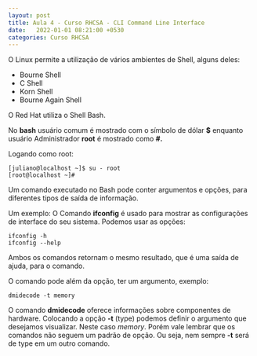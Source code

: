 ```yaml
---
layout: post
title: Aula 4 - Curso RHCSA - CLI Command Line Interface
date:   2022-01-01 08:21:00 +0530
categories: Curso RHCSA
---
```


O Linux permite a utilização de vários ambientes de Shell, alguns deles:

- Bourne Shell
- C Shell
- Korn Shell
- Bourne Again Shell

O Red Hat utiliza o Shell Bash. 

No **bash** usuário comum é mostrado com o símbolo de dólar **$** enquanto usuário Administrador **root** é mostrado como **#.**

Logando como root:

```
[juliano@localhost ~]$ su - root
[root@localhost ~]#
```

Um comando executado no Bash pode conter argumentos e opções, para diferentes tipos de saída de informação. 

Um exemplo: O Comando **ifconfig** é usado para mostrar as configurações de interface do seu sistema. Podemos usar as opções:

```
ifconfig -h
ifconfig --help
```

Ambos os comandos retornam o mesmo resultado, que é uma saída de ajuda, para o comando.

O comando pode além da opção, ter um argumento, exemplo:

```
dmidecode -t memory
```

O comando **dmidecode** oferece informações sobre componentes de hardware. Colocando a opção **-t** (type) podemos definir o argumento que desejamos visualizar. Neste caso *memory*. Porém vale lembrar que os comandos não seguem um padrão de opção. Ou seja, nem sempre **-t** será de type em um outro comando.
